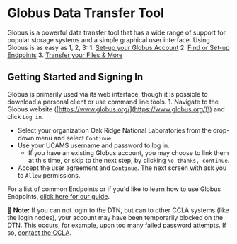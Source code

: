 # Globus Data Transfer Tool

Globus is a powerful data transfer tool that has a wide range of support for popular storage systems and a simple graphical user interface. Using Globus is as easy as 1, 2, 3: 1. [Set-up your Globus Account](./) 2. [Find or Set-up Endpoints](globus-endpoints.md) 3. [Transfer your Files & More](globus-transfer.md)

## Getting Started and Signing In

Globus is primarily used via its web interface, though it is possible to download a personal client or use command line tools. 1. Navigate to the Globus website \([https://www.globus.org/](https://www.globus.org/)\) and click `Log in`.

* Select your organization Oak Ridge National Laboratories from the drop-down menu and select `Continue`.
* Use your UCAMS username and password to log in.
  * If you have an existing Globus account, you may choose to link them at this time, or skip to the next step, by clicking `No thanks, continue`.
* Accept the user agreement and `Continue`. The next screen with ask you to `Allow` permissions.

For a list of common Endpoints or if you'd like to learn how to use Globus Endpoints, [click here for our guide](globus-endpoints.md).

📝 **Note:** If you can not login to the DTN, but can to other CCLA systems \(like the login nodes\), your account may have been temporarily blocked on the DTN. This occurs, for example, upon too many failed password attempts. If so, [contact the CCLA](../../support.md).

